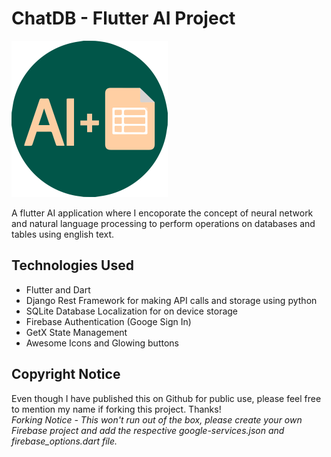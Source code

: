 # ChatDB - Flutter AI Project

<img src="https://github.com/curiouslumber/ChatDB/blob/main/images/icon.svg" width="250">

A flutter AI application where I encoporate the concept of neural network and natural language processing to perform operations on databases and tables using english text.

<!-- <img src="https://github.com/curiouslumber/ChatDB/blob/main/images/pages/page1.png" width="200" hspace="30"><img src="https://github.com/curiouslumber/ChatDB/blob/main/images/pages/page2.png" width="200" hspace="30" > <img src="https://github.com/curiouslumber/ChatDB/blob/main/images/pages/page3.png" width="200" hspace="30"> -->

## Technologies Used
- Flutter and Dart
- Django Rest Framework for making API calls and storage using python
- SQLite Database Localization for on device storage
- Firebase Authentication (Googe Sign In)
- GetX State Management
- Awesome Icons and Glowing buttons

## Copyright Notice
Even though I have published this on Github for public use, please feel free to mention my name if forking this project. Thanks! <br>
<i>Forking Notice - This won't run out of the box, please create your own Firebase project and add the respective google-services.json and firebase_options.dart file.</i>

